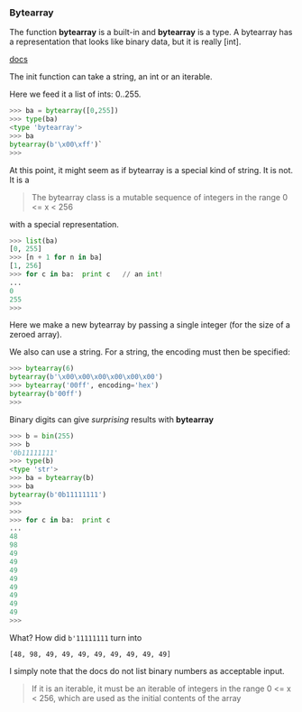 ### Bytearray

The function **bytearray** is a built-in and **bytearray** is a type.  A bytearray has a representation that looks like binary data, but it is really [int].

[docs](https://docs.python.org/3.1/library/functions.html#bytearray)

The init function can take a string, an int or an iterable.  

Here we feed it a list of ints:  0..255.

```python
>>> ba = bytearray([0,255])
>>> type(ba)
<type 'bytearray'>
>>> ba
bytearray(b'\x00\xff')`
>>>
```

At this point, it might seem as if bytearray is a special kind of string.  It is not.  It is a 

> The bytearray class is a mutable sequence of integers in the range 0 <= x < 256

with a special representation.

```python
>>> list(ba)
[0, 255]
>>> [n + 1 for n in ba]
[1, 256]
>>> for c in ba:  print c   // an int!
... 
0
255
>>>
```

Here we make a new bytearray by passing a single integer (for the size of a zeroed array).  

We also can use a string.  For a string, the encoding must then be specified:

```python
>>> bytearray(6)
bytearray(b'\x00\x00\x00\x00\x00\x00')
>>> bytearray('00ff', encoding='hex')
bytearray(b'00ff')
>>> 
```

Binary digits can give *surprising* results with **bytearray**

```python
>>> b = bin(255)
>>> b
'0b11111111'
>>> type(b)
<type 'str'>
>>> ba = bytearray(b)
>>> ba
bytearray(b'0b11111111')
>>> 
>>>
>>> for c in ba:  print c
... 
48
98
49
49
49
49
49
49
49
49
>>>
```

What?  How did ``b'11111111`` turn into

```
[48, 98, 49, 49, 49, 49, 49, 49, 49, 49]
```
I simply note that the docs do not list binary numbers as acceptable input.  

> If it is an iterable, it must be an iterable of integers in the range 0 <= x < 256, which are used as the initial contents of the array

